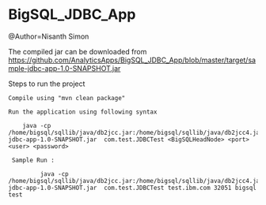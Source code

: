 # BigSQL_JDBC_App

@Author=Nisanth Simon

The compiled jar can be downloaded from https://github.com/AnalyticsApps/BigSQL_JDBC_App/blob/master/target/sample-jdbc-app-1.0-SNAPSHOT.jar


Steps to run the project

    Compile using "mvn clean package"

    Run the application using following syntax

	    java -cp /home/bigsql/sqllib/java/db2jcc.jar:/home/bigsql/sqllib/java/db2jcc4.jar:/home/bigsql/sqllib/java/db2jcc_license_cu.jar:sample-jdbc-app-1.0-SNAPSHOT.jar  com.test.JDBCTest <BigSQLHeadNode> <port> <user> <password> 

     Sample Run :
		
             java -cp /home/bigsql/sqllib/java/db2jcc.jar:/home/bigsql/sqllib/java/db2jcc4.jar:/home/bigsql/sqllib/java/db2jcc_license_cu.jar:sample-jdbc-app-1.0-SNAPSHOT.jar  com.test.JDBCTest test.ibm.com 32051 bigsql test


